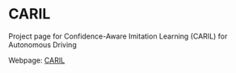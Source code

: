 # CARIL
Project page for Confidence-Aware Imitation Learning (CARIL) for Autonomous Driving

Webpage: [CARIL](https://elahedlv.github.io/CARIL/)

